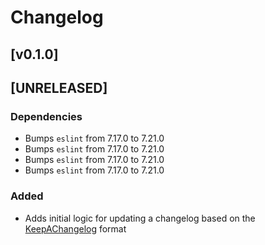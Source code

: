 # Changelog

## [v0.1.0]
## [UNRELEASED]
### Dependencies
- Bumps `eslint` from 7.17.0 to 7.21.0
- Bumps `eslint` from 7.17.0 to 7.21.0
- Bumps `eslint` from 7.17.0 to 7.21.0
- Bumps `eslint` from 7.17.0 to 7.21.0

### Added 
- Adds initial logic for updating a changelog based on the [KeepAChangelog](https://keepachangelog.com/en/1.0.0/) format